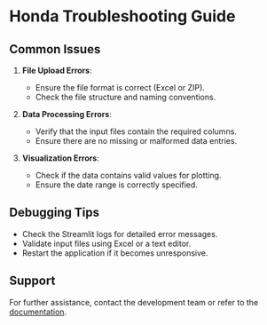 # Honda Troubleshooting Guide

## Common Issues
1. **File Upload Errors**:
   - Ensure the file format is correct (Excel or ZIP).
   - Check the file structure and naming conventions.

2. **Data Processing Errors**:
   - Verify that the input files contain the required columns.
   - Ensure there are no missing or malformed data entries.

3. **Visualization Errors**:
   - Check if the data contains valid values for plotting.
   - Ensure the date range is correctly specified.

## Debugging Tips
- Check the Streamlit logs for detailed error messages.
- Validate input files using Excel or a text editor.
- Restart the application if it becomes unresponsive.

## Support
For further assistance, contact the development team or refer to the [documentation](index.md).
